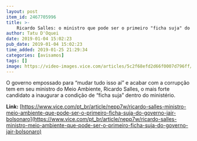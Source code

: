 ```yaml
---
layout: post
item_id: 2467705996
title: >-
    Ricardo Salles: o ministro que pode ser o primeiro "ficha suja" do governo Bolsonaro
author: Tatu D'Oquei
date: 2019-01-04 15:02:23
pub_date: 2019-01-04 15:02:23
time_added: 2019-01-25 21:29:34
categories: [avisamos]
tags: []
image: https://video-images.vice.com/articles/5c2f68efd2d66f0007d796ff/lede/1546612363261-11_ricardo_salles.jpeg?crop=0.9991111111111111xw:1xh;center,center&resize=1200:*
---
```


O governo empossado para “mudar tudo isso aí” e acabar com a corrupção tem em seu ministro do Meio Ambiente, Ricardo Salles, o mais forte candidato a inaugurar a condição de “ficha suja” dentro do ministério.

**Link:** [https://www.vice.com/pt_br/article/nepp7w/ricardo-salles-ministro-meio-ambiente-que-pode-ser-o-primeiro-ficha-suja-do-governo-jair-bolsonaro](https://www.vice.com/pt_br/article/nepp7w/ricardo-salles-ministro-meio-ambiente-que-pode-ser-o-primeiro-ficha-suja-do-governo-jair-bolsonaro)

